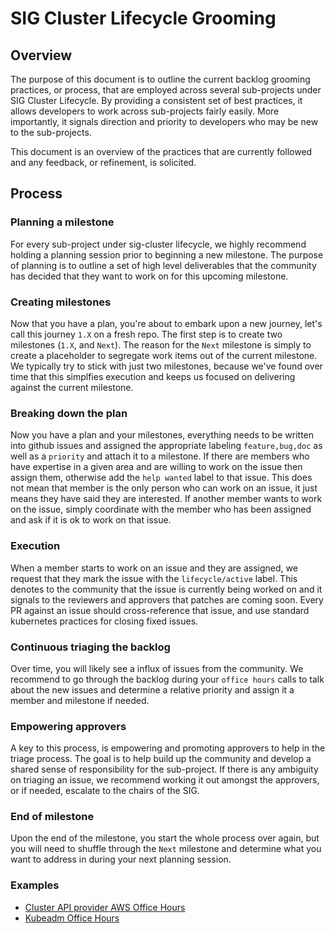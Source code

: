 # SIG Cluster Lifecycle Grooming

## Overview 

The purpose of this document is to outline the current backlog grooming practices, or process, that are employed across several sub-projects under SIG Cluster Lifecycle.  By providing a consistent set of best practices, it allows developers to work across sub-projects fairly easily.  More importantly, it signals direction and priority to developers who may be new to the sub-projects.  

This document is an overview of the practices that are currently followed and any feedback, or refinement, is solicited. 

## Process 

### Planning a milestone
For every sub-project under sig-cluster lifecycle, we highly recommend holding a planning session prior to beginning a new milestone.  The purpose of planning is to outline a set of high level deliverables that the community has decided that they want to work on for this upcoming milestone.  

### Creating milestones
Now that you have a plan, you're about to embark upon a new journey, let's call this journey `1.X` on a fresh repo.  The first step is to create two milestones (`1.X`, and `Next`).  The reason for the `Next` milestone is simply to create a placeholder to segregate work items out of the current milestone.  We typically try to stick with just two milestones, because we've found over time that this simplfies execution and keeps us focused on delivering against the current milestone.

### Breaking down the plan 
Now you have a plan and your milestones, everything needs to be written into github issues and assigned the appropriate labeling `feature,bug,doc` as well as a `priority` and attach it to a milestone.  If there are members who have expertise in a given area and are willing to work on the issue then assign them, otherwise add the `help wanted` label to that issue.  This does not mean that member is the only person who can work on an issue, it just means they have said they are interested.  If another member wants to work on the issue, simply coordinate with the member who has been assigned and ask if it is ok to work on that issue.  

### Execution 
When a member starts to work on an issue and they are assigned, we request that they mark the issue with the `lifecycle/active` label.  This denotes to the community that the issue is currently being worked on and it signals to the reviewers and approvers that patches are coming soon.  Every PR against an issue should cross-reference that issue, and use standard kubernetes practices for closing fixed issues.  

### Continuous triaging the backlog
Over time, you will likely see a influx of issues from the community.  We recommend to go through the backlog during your `office hours` calls to talk about the new issues and determine a relative priority and assign it a member and milestone if needed. 

### Empowering approvers 
A key to this process, is empowering and promoting approvers to help in the triage process.  The goal is to help build up the community and develop a shared sense of responsibility for the sub-project.  If there is any ambiguity on triaging an issue, we recommend working it out amongst the approvers, or if needed, escalate to the chairs of the SIG.    

### End of milestone
Upon the end of the milestone, you start the whole process over again, but you will need to shuffle through the `Next` milestone and determine what you want to address in during your next planning session. 

### Examples 

- [Cluster API provider AWS Office Hours](https://youtu.be/ERjLdfjNsG0?t=315)
- [Kubeadm Office Hours](https://www.youtube.com/watch?v=KcVurqzxNR4&t=795)

